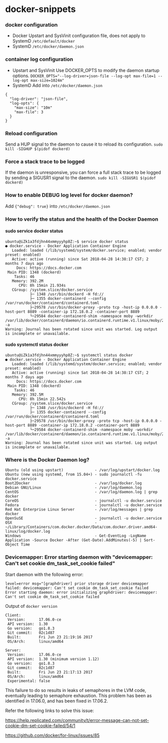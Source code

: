 # docker-snippets

### docker configuration
- Docker Upstart and SysVinit configuration file, does not apply to SystemD
```/etc/default/docker```
- SystemD
```/etc/docker/daemon.json```

### container log configuration
- Upstart and SysVinit
Use DOCKER_OPTS to modify the daemon startup options.
```DOCKER_OPTS="--log-driver=json-file --log-opt max-file=1 --log-opt max-size=1024m"```
- SystemD
Add into ```/etc/docker/daemon.json```
```
{
  "log-driver": "json-file",
  "log-opts": {
    "max-size": "10m"
    "max-file": 3
  }
}
```

### Reload configuration
Send a HUP signal to the daemon to cause it to reload its configuration.
```sudo kill -SIGHUP $(pidof dockerd)```

### Force a stack trace to be logged
If the daemon is unresponsive, you can force a full stack trace to be logged by sending a SIGUSR1 signal to the daemon.
```sudo kill -SIGUSR1 $(pidof dockerd)```

### How to enable DEBUG log level for docker daemon?
Add ```{"debug": true}``` into ```/etc/docker/daemon.json```

### How to verify the status and the health of the Docker Daemon
#### sudo service docker status
```
ubuntu@iZk1a3fdjhn44xmmyyyhp8Z:~$ service docker status
● docker.service - Docker Application Container Engine
   Loaded: loaded (/lib/systemd/system/docker.service; enabled; vendor preset: enabled)
   Active: active (running) since Sat 2018-04-28 14:38:17 CST; 2 months 7 days ago
     Docs: https://docs.docker.com
 Main PID: 1348 (dockerd)
    Tasks: 46
   Memory: 392.2M
      CPU: 8h 15min 21.934s
   CGroup: /system.slice/docker.service
           ├─ 1348 /usr/bin/dockerd -H fd://
           ├─ 1355 docker-containerd --config /var/run/docker/containerd/containerd.toml
           ├─29578 /usr/bin/docker-proxy -proto tcp -host-ip 0.0.0.0 -host-port 8889 -container-ip 172.18.0.2 -container-port 8889
           └─29584 docker-containerd-shim -namespace moby -workdir /var/lib/docker/containerd/daemon/io.containerd.runtime.v1.linux/moby/28e3e760f5f0e7fce358bdf5af5466a9cffee7915c1a4c0011678c8df618bb8d -a
Warning: Journal has been rotated since unit was started. Log output is incomplete or unavailable.
```

#### sudo systemctl status docker
```
ubuntu@iZk1a3fdjhn44xmmyyyhp8Z:~$ systemctl status docker
● docker.service - Docker Application Container Engine
   Loaded: loaded (/lib/systemd/system/docker.service; enabled; vendor preset: enabled)
   Active: active (running) since Sat 2018-04-28 14:38:17 CST; 2 months 7 days ago
     Docs: https://docs.docker.com
 Main PID: 1348 (dockerd)
    Tasks: 46
   Memory: 392.5M
      CPU: 8h 15min 22.542s
   CGroup: /system.slice/docker.service
           ├─ 1348 /usr/bin/dockerd -H fd://
           ├─ 1355 docker-containerd --config /var/run/docker/containerd/containerd.toml
           ├─29578 /usr/bin/docker-proxy -proto tcp -host-ip 0.0.0.0 -host-port 8889 -container-ip 172.18.0.2 -container-port 8889
           └─29584 docker-containerd-shim -namespace moby -workdir /var/lib/docker/containerd/daemon/io.containerd.runtime.v1.linux/moby/28e3e760f5f0e7fce358bdf5af5466a9cffee7915c1a4c0011678c8df618bb8d -a
Warning: Journal has been rotated since unit was started. Log output is incomplete or unavailable.
```

### Where is the Docker Daemon log?
```
Ubuntu (old using upstart)              - /var/log/upstart/docker.log
Ubuntu (new using systemd, from 15.04+) - sudo journalctl -fu docker.service
Boot2Docker                             - /var/log/docker.log
Debian GNU/Linux                        - /var/log/daemon.log
CentOS                                  - /var/log/daemon.log | grep docker
CoreOS                                  - journalctl -u docker.service
Fedora                                  - journalctl -u docker.service
Red Hat Enterprise Linux Server         - /var/log/messages | grep docker
OpenSuSE                                - journalctl -u docker.service
OSX                                     - ~/Library/Containers/com.docker.docker/Data/com.docker.driver.amd64-linux/log/docker.log
Windows                                 - Get-EventLog -LogName Application -Source Docker -After (Get-Date).AddMinutes(-5) | Sort-Object Time
```
 
### Devicemapper: Error starting daemon with "devicemapper: Can't set cookie dm_task_set_cookie failed"
Start daemon with the following error:
```
level=error msg="[graphdriver] prior storage driver devicemapper failed: devicemapper: Can't set cookie dm_task_set_cookie failed
Error starting daemon: error initializing graphdriver: devicemapper: Can't set cookie dm_task_set_cookie failed
```
Output of `docker version`
```
Client:
 Version:      17.06.0-ce
 API version:  1.30
 Go version:   go1.8.3
 Git commit:   02c1d87
 Built:        Fri Jun 23 21:19:16 2017
 OS/Arch:      linux/amd64

Server:
 Version:      17.06.0-ce
 API version:  1.30 (minimum version 1.12)
 Go version:   go1.8.3
 Git commit:   02c1d87
 Built:        Fri Jun 23 21:17:13 2017
 OS/Arch:      linux/amd64
 Experimental: false
```
This failure to do so results in leaks of semaphores in the LVM code, eventually leading to semaphore exhaustion.
This problem has been as identified in 17.06.0, and has been fixed in 17.06.2.

Refer the following links to solve this issue:

https://help.replicated.com/community/t/error-message-can-not-set-cookie-dm-set-cookie-failed/54/1

https://github.com/docker/for-linux/issues/85





